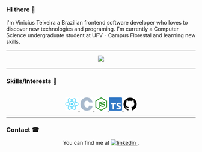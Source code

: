 ### Hi there 🚀

I'm Vinicius Teixeira a Brazilian frontend software developer who loves to discover new technologies and programing. I'm currently a Computer Science undergraduate student at UFV - Campus Florestal and learning new skills.
<hr>
<p align="center">
<img src="https://github-readme-stats.vercel.app/api/top-langs/?username=ViniciusTei&layout=compact&theme=gotham"/>
</p>
<hr>

### Skills/Interests 🏅
<br>

<div align="center">
<a href="https://reactjs.org/">
  <img
    alt="React"
    height="35"
    src="assets/react.svg" />
</a>
<!-- <a href="https://angular.io/">
  <img
    alt="Angular"
    height="35"
    src="assets/angular.svg" />
</a> -->

<a href="https://www.cprogramming.com/">
  <img
    alt="C"
    height="35"
    src="assets/c.svg" />
</a>

<!-- <a href="https://ionicframework.com/">
  <img
    alt="Ionic"
    height="35"
    src="assets/ionic.svg" />
</a> -->

<a href="https://nodejs.org/">
  <img
    alt="nodejs"
    height="35"
    src="assets/node-dot-js.svg" />
</a>

<!-- <a href="https://www.javascript.com/">
  <img
    alt="javascript"
    height="35"
    src="assets/javascript.svg" />
</a> -->
<a href="https://www.typescriptlang.org/">
  <img
    alt="typescript"
    height="35"
    src="assets/typescript.svg" />
</a>
<a href="https://github.com/">
  <img
    alt="github"
    height="35"
    src="assets/github.svg" />
</a>
<!-- <a href="https://git-scm.com/">
  <img
    alt="git"
    height="35"
    src="assets/git.svg" />
</a>
<a href="https://azure.microsoft.com/pt-br/overview/devops-tutorial/">
  <img
    alt="Azure"
    height="35"
    src="assets/azuredevops.svg" />
</a> -->
</div>
<hr>

### Contact ☎

<div align="center">
  You can find me at 
  <a href="https://www.linkedin.com/in/viniciustei/">
    <img
      alt="linkedin"
      src="https://img.shields.io/badge/-LinkedIn-060606?style=flat&labelColor=0D0D0D&logo=Linkedin&Color=white" />
  </a>.
</div>




